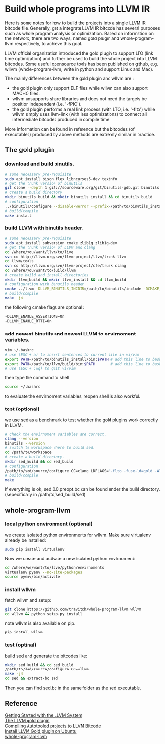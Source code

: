 # Build whole programs into LLVM IR

Here is some notes for how to build the projects into a single LLVM IR bitcode file. Generally, get a integrate LLVM IR bitcode has several purposes such as whole program analysis or optimization. Based on information on the network, there are two ways, named gold plugin and whole-program-llvm respectively, to achieve this goal.

LLVM official organization introduced the gold plugin to support LTO (link time optimization) and further be used to build the whole project into LLVM bitcodes. Some useful opensource tools has been published on github, e.g. wllvm (whole-program-llvm, write in python and support Linux and Mac). 

The mainly differences between the gold plugin and wllvm are :
* the gold plugin only support ELF files while wllvm can also support MACHO files.
* wllvm unsupports share libraries and does not need the targets be position independent (i.e. '-fPIC').
* the gold plugin performs a real link process (with LTO, i.e. '-flto') while wllvm simply uses llvm-link (with less optimizations) to connect all intermediate bitcodes produced in compile time. 

More information can be found in reference but the bitcodes (of executables) produced by above methods are extremly similar in practice.

## The gold plugin

### download and build binutils.
```sh
# some necessary pre-requisite
sudo apt install bison flex libncurses5-dev texinfo
# get the trunk version of binutils
git clone --depth 1 git://sourceware.org/git/binutils-gdb.git binutils
# create a build directory
mkdir binutils_build && mkdir binutils_install && cd binutils_build
# configuration
../binutils/configure --disable-werror --prefix=/path/to/binutils_install
# build/compile
make install
```
### build LLVM with binutils header.
```sh
# some necessary pre-requisite
sudo apt install subversion cmake zlib1g zlib1g-dev
# get the trunk version of LLVM and clang
cd /where/you/want/llvm/to/live
svn co http://llvm.org/svn/llvm-project/llvm/trunk llvm
cd llvm/tools
svn co http://llvm.org/svn/llvm-project/cfe/trunk clang
cd /where/you/want/to/build/llvm
# create build and install directories
mkdir llvm_build && mkdir llvm_install && cd llvm_build
# configuration with binutils header
cmake ../llvm -DLLVM_BINUTILS_INCDIR=/path/to/binutils/include -DCMAKE_BUILD_TYPE=Release -DLLVM_TARGETS_TO_BUILD=X86 -DCMAKE_INSTALL_PREFIX=/path/to/llvm_install
# build/compile
make -j4
```
the following cmake flags are optional :
```sh
-DLLVM_ENABLE_ASSERTIONS=On
-DLLVM_ENABLE_RTTI=On
```

### add newest binutils and newest LLVM to envirnoment variables.
```sh
vim ~/.bashrc
# use (ESC + a) to insert sentences to current file in vi/vim
export PATH=/path/to/binutils_install/bin:$PATH # add this line to bashrc
export PATH=/path/to/llvm/build/bin:$PATH       # add this line to bashrc
# use (ESC + :wq) to quit vi/vim
```
then type the command to shell
```sh
source ~/.bashrc
```
to evaluate the envirnoment variables, reopen shell is also workful.

### test (optional)

we use sed as a benchmark to test whether the gold plugins work correctly in LLVM.
```sh
# check the envirnoment variables are correct.
clang --version
binutils --version
# switch to workspace where to build sed.
cd /path/to/workspace
# create a build directory.
mkdir sed_build && cd sed_build
# configuration
/path/to/sed/source/configure CC=clang LDFLAGS='-flto -fuse-ld=gold -Wl,-plugin-opt=save-temps'
# build/compile
make
```
If everything is ok, sed.0.0.preopt.bc can be found under the build directory. (sepecifically in /path/to/sed_build/sed)

## whole-program-llvm

### local python environment (optional)
we create isolated python environments for wllvm. Make sure virtualenv already be installed:
```sh
sudo pip install virtualenv 
```
Now we create and activate a new isolated python envirnoment:
```sh
cd /where/we/want/to/live/python/envirnoments
virtualenv pyenv --no-site-packages
source pyenv/bin/activate
```
### install wllvm
fetch wllvm and setup:
```sh
git clone https://github.com/travitch/whole-program-llvm wllvm
cd wllvm && python setup.py install
```
note wllvm is also available on pip.
```sh
pip install wllvm
```
### test (optinal)
build sed and generate the bitcodes like:
```sh
mkdir sed_build && cd sed_build
/path/to/sed/source/configure CC=wllvm
make -j4
cd sed && extract-bc sed
```
Then you can find sed.bc in the same folder as the sed executable.

## Reference

[Getting Started with the LLVM System](http://llvm.org/docs/GettingStarted.html)
<br>[The LLVM gold plugin](https://llvm.org/docs/GoldPlugin.html)
<br>[Compiling Autotooled projects to LLVM Bitcode](http://gbalats.github.io/2015/12/10/compiling-autotooled-projects-to-LLVM-bitcode.html)
<br>[Install LLVM Gold plugin on Ubuntu](https://github.com/SVF-tools/SVF/wiki/Install-LLVM-Gold-Plugin-on-Ubuntu)
<br>[whole-program-llvm](https://github.com/travitch/whole-program-llvm)
